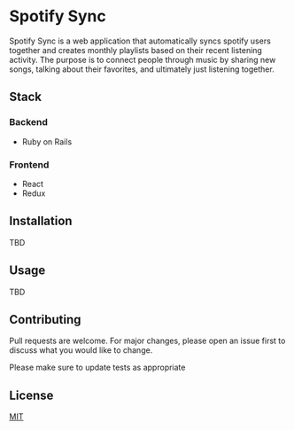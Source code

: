 # Spotify Sync

Spotify Sync is a web application that automatically syncs spotify users together and creates monthly playlists based on their recent listening activity. The purpose is to connect people through music by sharing new songs, talking about their favorites, and ultimately just listening together.

## Stack

### Backend
- Ruby on Rails

### Frontend
- React
- Redux

## Installation

TBD

## Usage

TBD

## Contributing
Pull requests are welcome. For major changes, please open an issue first to discuss what you would like to change.

Please make sure to update tests as appropriate

## License
[MIT](https://choosealicense.com/licenses/mit/)